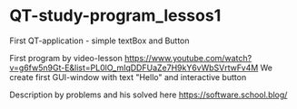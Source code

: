 # QT-study-program_lessos1
First QT-application - simple textBox and Button

First program by video-lesson https://www.youtube.com/watch?v=g6fw5n9Gt-E&list=PL0lO_mIqDDFUaZe7H9kY6vWbSVrtwFv4M
We create first GUI-window with text "Hello" and interactive button  

Description by problems and his solved here https://software.school.blog/
